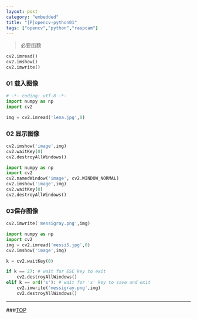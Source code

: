 ```yaml
---
layout: post
category: "embedded"
title: "[P]opencv-python01"
tags: ["opencv","python","raspcam"]
---
```


<a name="top"></a>





> 必要函数 

```python
cv2.imread()
cv2.imshow()
cv2.imwrite()
```

### 01 载入图像

```python
# -*- coding: utf-8 -*-
import numpy as np
import cv2

img = cv2.imread('lena.jpg',0)
```

### 02 显示图像

```python
cv2.imshow('image',img)
cv2.waitKey(0)
cv2.destroyAllWindows()
```

```python
import numpy as np
import cv2
cv2.namedWindow('image', cv2.WINDOW_NORMAL)
cv2.imshow('image',img)
cv2.waitKey(0)
cv2.destroyAllWindows()
```

### 03保存图像

```python
cv2.imwrite('messigray.png',img)
```

```python
import numpy as np
import cv2
img = cv2.imread('messi5.jpg',0)
cv2.imshow('image',img)

k = cv2.waitKey(0)

if k == 27: # wait for ESC key to exit
	cv2.destroyAllWindows()
elif k == ord('s'): # wait for 's' key to save and exit
	cv2.imwrite('messigray.png',img)
	cv2.destroyAllWindows()
```

- - - 

###[TOP](#top)
